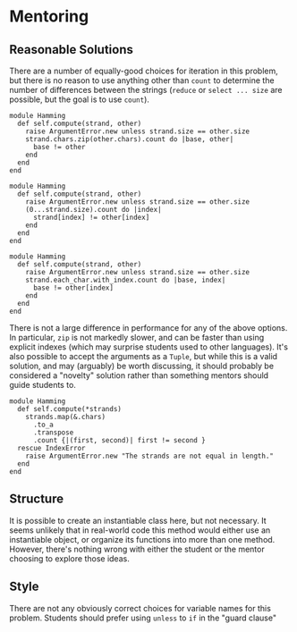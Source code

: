 # Mentoring

## Reasonable Solutions

There are a number of equally-good choices for iteration in this problem, but there is no reason to use anything other than `count` to determine the number of differences between the strings (`reduce` or `select ... size` are possible, but the goal is to use `count`).

```crystal
module Hamming
  def self.compute(strand, other)
    raise ArgumentError.new unless strand.size == other.size
    strand.chars.zip(other.chars).count do |base, other|
      base != other
    end
  end
end
```
```crystal
module Hamming
  def self.compute(strand, other)
    raise ArgumentError.new unless strand.size == other.size
    (0...strand.size).count do |index|
      strand[index] != other[index]
    end
  end
end
```
```crystal
module Hamming
  def self.compute(strand, other)
    raise ArgumentError.new unless strand.size == other.size
    strand.each_char.with_index.count do |base, index|
      base != other[index]
    end
  end
end
```

There is not a large difference in performance for any of the above options. In particular, `zip` is not markedly slower, and can be faster than using explicit indexes (which may surprise students used to other languages). It's also possible to accept the arguments as a `Tuple`, but while this is a valid solution, and may (arguably) be worth discussing, it should probably be considered a "novelty" solution rather than something mentors should guide students to.

```crystal
module Hamming
  def self.compute(*strands)
    strands.map(&.chars)
      .to_a
      .transpose
      .count {|(first, second)| first != second }
  rescue IndexError
    raise ArgumentError.new "The strands are not equal in length."
  end
end
```

## Structure

It is possible to create an instantiable class here, but not necessary. It seems unlikely that in real-world code this method would either use an instantiable object, or organize its functions into more than one method. However, there's nothing wrong with either the student or the mentor choosing to explore those ideas.

## Style

There are not any obviously correct choices for variable names for this problem. Students should prefer using `unless` to `if` in the "guard clause"
